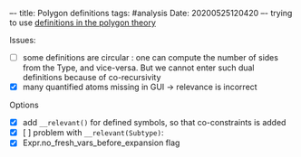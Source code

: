 –-
title: Polygon definitions
tags: #analysis 
Date: 20200525120420
–-
trying to use [definitions in the polygon theory](https://autoconfigparam.herokuapp.com/?gist=63b233676f9c465847c01901edf110b7&file=Polygon_definitions.idp)


Issues:
- [ ] some definitions are circular : one can compute the number of sides from the Type, and vice-versa.  But we cannot enter such dual definitions because of co-recursivity
- [x] many quantified atoms missing in GUI → relevance is incorrect

Options
- [x] add `__relevant()`  for defined symbols, so that co-constraints is added
- [x] [ ] problem with `__relevant(Subtype)`: 
- [x] Expr.no_fresh_vars_before_expansion flag